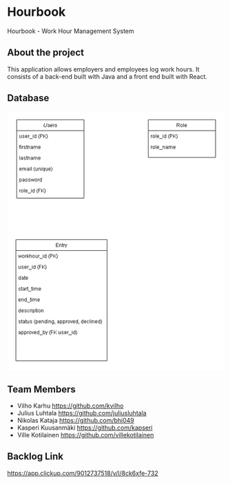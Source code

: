 # Hourbook
Hourbook - Work Hour Management System

## About the project
This application allows employers and employees log work hours. It consists of a back-end built with Java and a front end built with React.

## Database

![alt text](./documents/tietokantakaavio.jpg "Relational diagram")

## Team Members
- Vilho Karhu https://github.com/kvilho
- Julius Luhtala https://github.com/juliusluhtala
- Nikolas Kataja https://github.com/bhi049
- Kasperi Kuusanmäki https://github.com/kapseri
- Ville Kotilainen https://github.com/villekotilainen

## Backlog Link
https://app.clickup.com/9012737518/v/l/8ck6xfe-732
